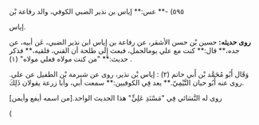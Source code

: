 ٥٩٥) -** عس:** إياس بن نذير الضبي الكوفي، والد رفاعة بْن

إياس.

**روى حديثه:** حسين بْن حسن الأشقر، عن رفاعة بن إياس ابن نذير الضبي، عَن أبيه، عن جده،** قال:** كنت مع علي يومالجمل، فبعث إِلَى طلحة أن القني، فلقيه،** فذكر حديث:** "من كنت مولاه فعلي مولاه" (١) .

وَقَال أَبُو مُحَمَّد بْن أَبي حاتم (٢) : إياس بْن نذير، روى عن شبرمة بْن الطفيل عن علي. روى عنه أَبُو حيان التَّيْمِيّ.** يعد فِي الكوفيين:** سمعت أبي، وأبا زرعة يقولان ذَلِكَ.

روى له النَّسَائي فِي "مَسْنَدِ عَلِيٍّ" هذا الحديث الواحد.[من اسمه أيفع وأيمن]

(
